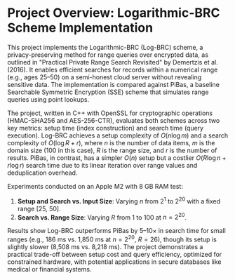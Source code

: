 # Project Overview: Logarithmic-BRC Scheme Implementation

This project implements the Logarithmic-BRC (Log-BRC) scheme, a privacy-preserving method for range queries over encrypted data, as outlined in "Practical Private Range Search Revisited" by Demertzis et al. (2016). It enables efficient searches for records within a numerical range (e.g., ages 25–50) on a semi-honest cloud server without revealing sensitive data. The implementation is compared against PiBas, a baseline Searchable Symmetric Encryption (SSE) scheme that simulates range queries using point lookups.

The project, written in C++ with OpenSSL for cryptographic operations (HMAC-SHA256 and AES-256-CTR), evaluates both schemes across two key metrics: setup time (index construction) and search time (query execution). Log-BRC achieves a setup complexity of $O(n \log m)$ and a search complexity of $O(\log R + r)$, where $n$ is the number of data items, $m$ is the domain size (100 in this case), $R$ is the range size, and $r$ is the number of results. PiBas, in contrast, has a simpler $O(n)$ setup but a costlier $O(R \log n + r \log r)$ search time due to its linear iteration over range values and deduplication overhead.

Experiments conducted on an Apple M2 with 8 GB RAM test:
1. **Setup and Search vs. Input Size**: Varying $n$ from $2^1$ to $2^{20}$ with a fixed range [25, 50].
2. **Search vs. Range Size**: Varying $R$ from 1 to 100 at $n = 2^{20}$.

Results show Log-BRC outperforms PiBas by 5–10× in search time for small ranges (e.g., 186 ms vs. 1,850 ms at $n = 2^{20}$, $R = 26$), though its setup is slightly slower (8,508 ms vs. 8,218 ms). The project demonstrates a practical trade-off between setup cost and query efficiency, optimized for constrained hardware, with potential applications in secure databases like medical or financial systems.
